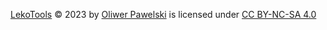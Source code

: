 [LekoTools](https://github.com/Guliveer/LekoTools) © 2023 by [Oliwer Pawelski](https://github.com/Guliveer) is licensed under [CC BY-NC-SA 4.0](https://creativecommons.org/licenses/by-nc-sa/4.0/?ref=chooser-v1)
